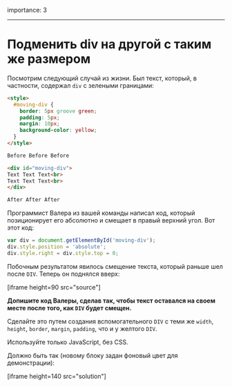 importance: 3

---

# Подменить div на другой с таким же размером

Посмотрим следующий случай из жизни. Был текст, который, в частности, содержал `div` с зелеными границами:

```html run no-beautify
<style>
  #moving-div {
    border: 5px groove green;
    padding: 5px;
    margin: 10px;
    background-color: yellow;
  }
</style>

Before Before Before

<div id="moving-div">
Text Text Text<br>
Text Text Text<br>
</div>

After After After
```

Программист Валера из вашей команды написал код, который позиционирует его абсолютно и смещает в правый верхний угол. Вот этот код:

```js
var div = document.getElementById('moving-div');
div.style.position = 'absolute';
div.style.right = div.style.top = 0;
```

Побочным результатом явилось смещение текста, который раньше шел после `DIV`. Теперь он поднялся вверх:

[iframe height=90 src="source"]

**Допишите код Валеры, сделав так, чтобы текст оставался на своем месте после того, как `DIV` будет смещен.**

Сделайте это путем создания вспомогательного `DIV` с теми же `width`, `height`, `border`, `margin`, `padding`, что и у желтого `DIV`.

Используйте только JavaScript, без CSS.

Должно быть так (новому блоку задан фоновый цвет для демонстрации):

[iframe height=140 src="solution"]

